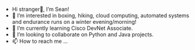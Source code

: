 - Hi stranger👋, I’m Sean!
- 👀 I’m interested in boxing, hiking, cloud computing, automated systems and endurance runs on a winter evening/morning!
- 🌱 I’m currently learning Cisco DevNet Associate.
- 💞️ I’m looking to collaborate on Python and Java projects.
- 📫 How to reach me ...

<!---
Sean7007/Sean7007 is a ✨ special ✨ repository because its `README.md` (this file) appears on your GitHub profile.
You can click the Preview link to take a look at your changes.
--->
